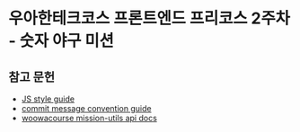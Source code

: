 # 우아한테크코스 프론트엔드 프리코스 2주차 - 숫자 야구 미션

## 참고 문헌

- [JS style guide](https://github.com/woowacourse/woowacourse-docs/tree/main/styleguide/javascript)
- [commit message convention guide](https://gist.github.com/stephenparish/9941e89d80e2bc58a153)
- [woowacourse mission-utils api docs](https://github.com/woowacourse-projects/javascript-mission-utils#mission-utils)
